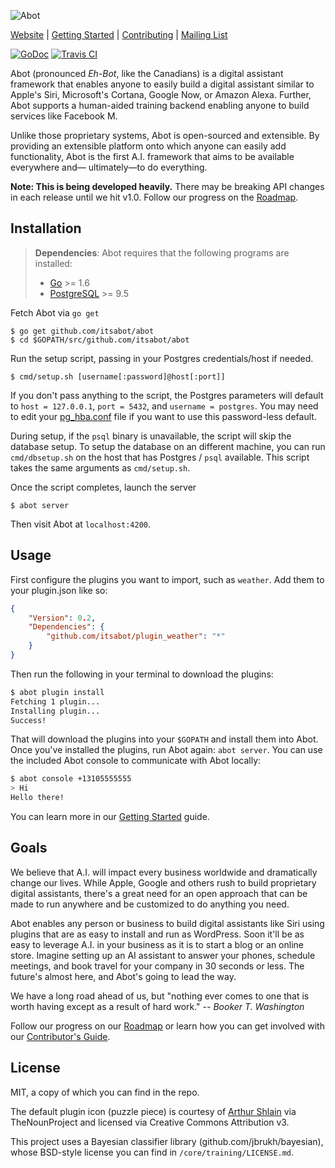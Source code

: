 ![Abot](http://i.imgur.com/WBACSyP.png)

[Website](https://www.itsabot.org) |
[Getting Started](https://github.com/itsabot/abot/wiki/Getting-Started) |
[Contributing](https://github.com/itsabot/abot/wiki/How-to-Contribute) |
[Mailing List](https://groups.google.com/forum/#!forum/abot-discussion)

[![GoDoc](http://img.shields.io/badge/go-documentation-blue.svg?style=flat-square)](https://godoc.org/github.com/itsabot/abot) [![Travis CI](https://img.shields.io/travis/itsabot/abot.svg?style=flat-square)](https://travis-ci.org/itsabot/abot)
 
Abot (pronounced *Eh-Bot*, like the Canadians) is a digital assistant framework
that enables anyone to easily build a digital assistant similar to Apple's Siri,
Microsoft's Cortana, Google Now, or Amazon Alexa. Further, Abot supports a
human-aided training backend enabling anyone to build services like Facebook M.

Unlike those proprietary systems, Abot is open-sourced and extensible. By
providing an extensible platform onto which anyone can easily add functionality,
Abot is the first A.I. framework that aims to be available everywhere and—
ultimately—to do everything.

**Note: This is being developed heavily.** There may be breaking API changes
in each release until we hit v1.0. Follow our progress on the
[Roadmap](https://github.com/itsabot/abot/wiki/Roadmap).

## Installation

> **Dependencies**: Abot requires that the following programs are installed:
>
> * [Go](https://golang.org/dl/) >= 1.6
> * [PostgreSQL](http://www.postgresql.org/download/) >= 9.5

Fetch Abot via `go get`

```
$ go get github.com/itsabot/abot
$ cd $GOPATH/src/github.com/itsabot/abot
```

Run the setup script, passing in your Postgres credentials/host if needed.

```
$ cmd/setup.sh [username[:password]@host[:port]]
```

If you don't pass anything to the script, the Postgres parameters will default
to `host = 127.0.0.1`, `port = 5432`, and `username = postgres`.  You may need
to edit your
[pg_hba.conf](http://www.postgresql.org/docs/9.5/static/auth-pg-hba-conf.html)
file if you want to use this password-less default.

During setup, if the `psql` binary is unavailable, the script will skip the
database setup. To setup the database on an different machine, you can run
`cmd/dbsetup.sh` on the host that has Postgres / `psql` available. This script
takes the same arguments as `cmd/setup.sh`.

Once the script completes, launch the server

```
$ abot server
```

Then visit Abot at `localhost:4200`.

## Usage

First configure the plugins you want to import, such as `weather`. Add them
to your plugin.json like so:

```json
{
	"Version": 0.2,
	"Dependencies": {
		"github.com/itsabot/plugin_weather": "*"
	}
}
```

Then run the following in your terminal to download the plugins:

```bash
$ abot plugin install
Fetching 1 plugin...
Installing plugin...
Success!
```

That will download the plugins into your `$GOPATH` and install them into Abot.
Once you've installed the plugins, run Abot again: `abot server`. You can use
the included Abot console to communicate with Abot locally:

```bash
$ abot console +13105555555
> Hi
Hello there!
```

You can learn more in our
[Getting Started](https://github.com/itsabot/abot/wiki/Getting-Started) guide.

## Goals

We believe that A.I. will impact every business worldwide and dramatically
change our lives. While Apple, Google and others rush to build proprietary
digital assistants, there's a great need for an open approach that can be made
to run anywhere and be customized to do anything you need.

Abot enables any person or business to build digital assistants like Siri using
plugins that are as easy to install and run as WordPress. Soon it'll be as easy
to leverage A.I. in your business as it is to start a blog or an online store.
Imagine setting up an AI assistant to answer your phones, schedule meetings,
and book travel for your company in 30 seconds or less. The future's almost
here, and Abot's going to lead the way.

We have a long road ahead of us, but "nothing ever comes to one that is worth
having except as a result of hard work." *-- Booker T. Washington*

Follow our progress on our
[Roadmap](https://github.com/itsabot/abot/wiki/Roadmap) or learn how you can
get involved with our
[Contributor's Guide](https://github.com/itsabot/abot/wiki#contributing).

## License

MIT, a copy of which you can find in the repo.

The default plugin icon (puzzle piece) is courtesy of
[Arthur Shlain](https://thenounproject.com/ArtZ91/) via TheNounProject and
licensed via Creative Commons Attribution v3.

This project uses a Bayesian classifier library (github.com/jbrukh/bayesian),
whose BSD-style license you can find in `/core/training/LICENSE.md`.
